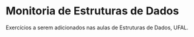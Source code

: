 # Monitoria de Estruturas de Dados
Exercícios a serem adicionados nas aulas de Estruturas de Dados, UFAL.
